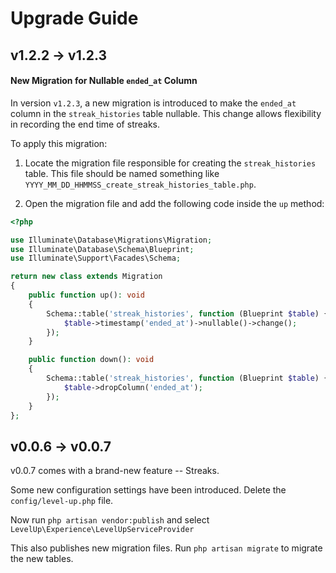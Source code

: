 # Upgrade Guide

## v1.2.2 -> v1.2.3

#### New Migration for Nullable `ended_at` Column

In version `v1.2.3`, a new migration is introduced to make the `ended_at` column in the `streak_histories` table nullable. This change allows flexibility in recording the end time of streaks.

To apply this migration:

1. Locate the migration file responsible for creating the `streak_histories` table. This file should be named something like `YYYY_MM_DD_HHMMSS_create_streak_histories_table.php`.

2. Open the migration file and add the following code inside the `up` method:

```php
<?php

use Illuminate\Database\Migrations\Migration;
use Illuminate\Database\Schema\Blueprint;
use Illuminate\Support\Facades\Schema;

return new class extends Migration
{
    public function up(): void
    {
        Schema::table('streak_histories', function (Blueprint $table) {
            $table->timestamp('ended_at')->nullable()->change();
        });
    }

    public function down(): void
    {
        Schema::table('streak_histories', function (Blueprint $table) {
            $table->dropColumn('ended_at');
        });
    }
};
```

## v0.0.6 -> v0.0.7

v0.0.7 comes with a brand-new feature -- Streaks.

Some new configuration settings have been introduced. Delete the `config/level-up.php` file.

Now run `php artisan vendor:publish` and select `LevelUp\Experience\LevelUpServiceProvider`

This also publishes new migration files. Run `php artisan migrate` to migrate the new tables.
